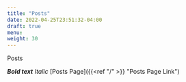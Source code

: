```yaml
---
title: "Posts"
date: 2022-04-25T23:51:32-04:00
draft: true
menu:
weight: 30
---
```


Posts

***Bold text***
*Italic*
[Posts Page]({{<ref "/" >}} "Posts Page Link")
